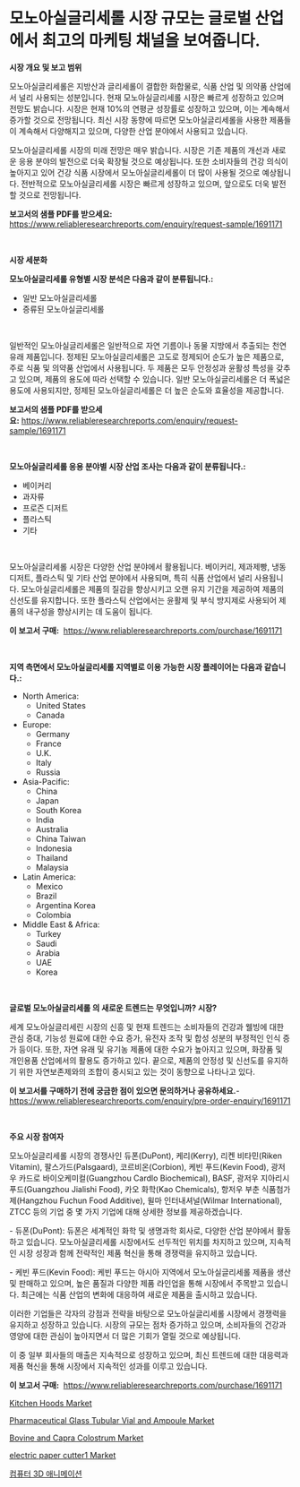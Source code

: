 <p><h1>모노아실글리세롤 시장 규모는 글로벌 산업에서 최고의 마케팅 채널을 보여줍니다.</h1></p><p><strong>시장 개요 및 보고 범위</strong></p>
<p><p>모노아실글리세롤은 지방산과 글리세롤이 결합한 화합물로, 식품 산업 및 의약품 산업에서 널리 사용되는 성분입니다. 현재 모노아실글리세롤 시장은 빠르게 성장하고 있으며 전망도 밝습니다. 시장은 현재 10%의 연평균 성장률로 성장하고 있으며, 이는 계속해서 증가할 것으로 전망됩니다. 최신 시장 동향에 따르면 모노아실글리세롤을 사용한 제품들이 계속해서 다양해지고 있으며, 다양한 산업 분야에서 사용되고 있습니다.</p><p>모노아실글리세롤 시장의 미래 전망은 매우 밝습니다. 시장은 기존 제품의 개선과 새로운 응용 분야의 발전으로 더욱 확장될 것으로 예상됩니다. 또한 소비자들의 건강 의식이 높아지고 있어 건강 식품 시장에서 모노아실글리세롤이 더 많이 사용될 것으로 예상됩니다. 전반적으로 모노아실글리세롤 시장은 빠르게 성장하고 있으며, 앞으로도 더욱 발전할 것으로 전망됩니다.</p></p>
<p><strong>보고서의 샘플 PDF를 받으세요:</strong> <a href="https://www.reliableresearchreports.com/enquiry/request-sample/1691171">https://www.reliableresearchreports.com/enquiry/request-sample/1691171</a></p>
<p>&nbsp;</p>
<p><strong>시장 세분화</strong></p>
<p><strong>모노아실글리세롤 유형별 시장 분석은 다음과 같이 분류됩니다.:</strong></p>
<p><ul><li>일반 모노아실글리세롤</li><li>증류된 모노아실글리세롤</li></ul></p>
<p>&nbsp;</p>
<p><p>일반적인 모노아실글리세롤은 일반적으로 자연 기름이나 동물 지방에서 추출되는 천연 유래 제품입니다. 정제된 모노아실글리세롤은 고도로 정제되어 순도가 높은 제품으로, 주로 식품 및 의약품 산업에서 사용됩니다. 두 제품은 모두 안정성과 윤활성 특성을 갖추고 있으며, 제품의 용도에 따라 선택할 수 있습니다. 일반 모노아실글리세롤은 더 폭넓은 용도에 사용되지만, 정제된 모노아실글리세롤은 더 높은 순도와 효율성을 제공합니다.</p></p>
<p><strong>보고서의 샘플 PDF를 받으세요:</strong>&nbsp;<a href="https://www.reliableresearchreports.com/enquiry/request-sample/1691171">https://www.reliableresearchreports.com/enquiry/request-sample/1691171</a></p>
<p>&nbsp;</p>
<p><strong> 모노아실글리세롤 응용 분야별 시장 산업 조사는 다음과 같이 분류됩니다.:</strong></p>
<p><ul><li>베이커리</li><li>과자류</li><li>프로즌 디저트</li><li>플라스틱</li><li>기타</li></ul></p>
<p>&nbsp;</p>
<p><p>모노아실글리세롤 시장은 다양한 산업 분야에서 활용됩니다. 베이커리, 제과제빵, 냉동 디저트, 플라스틱 및 기타 산업 분야에서 사용되며, 특히 식품 산업에서 널리 사용됩니다. 모노아실글리세롤은 제품의 질감을 향상시키고 오랜 유지 기간을 제공하여 제품의 신선도를 유지합니다. 또한 플라스틱 산업에서는 윤활제 및 부식 방지제로 사용되어 제품의 내구성을 향상시키는 데 도움이 됩니다.</p></p>
<p><strong>이 보고서 구매:</strong>&nbsp; <a href="https://www.reliableresearchreports.com/purchase/1691171">https://www.reliableresearchreports.com/purchase/1691171</a></p>
<p>&nbsp;</p>
<p><strong>지역 측면에서 모노아실글리세롤 지역별로 이용 가능한 시장 플레이어는 다음과 같습니다.:</strong></p>
<p><ul>
    <li>
        North America:
        <ul>
            <li>United States</li>
            <li>Canada</li>
        </ul>
    </li>
    <li>
        Europe:
        <ul>
            <li>Germany</li>
            <li>France</li>
            <li>U.K.</li>
            <li>Italy</li>
            <li>Russia</li>
        </ul>
    </li>
    <li>
        Asia-Pacific:
        <ul>
            <li>China</li>
            <li>Japan</li>
            <li>South Korea</li>
            <li>India</li>
            <li>Australia</li>
            <li>China Taiwan</li>
            <li>Indonesia</li>
            <li>Thailand</li>
            <li>Malaysia</li>
        </ul>
    </li>
    <li>
        Latin America:
        <ul>
            <li>Mexico</li>
            <li>Brazil</li>
            <li>Argentina Korea</li>
            <li>Colombia</li>
        </ul>
    </li>
    <li>
        Middle East & Africa:
        <ul>
            <li>Turkey</li>
            <li>Saudi</li>
            <li>Arabia</li>
            <li>UAE</li>
            <li>Korea</li>
        </ul>
    </li>
    </ul></p>
<p>&nbsp;</p>
<p><strong>글로벌 모노아실글리세롤 의 새로운 트렌드는 무엇입니까? 시장?</strong></p>
<p><p>세계 모노아실글리세린 시장의 신흥 및 현재 트렌드는 소비자들의 건강과 웰빙에 대한 관심 증대, 기능성 원료에 대한 수요 증가, 유전자 조작 및 합성 성분의 부정적인 인식 증가 등이다. 또한, 자연 유래 및 유기농 제품에 대한 수요가 높아지고 있으며, 화장품 및 개인용품 산업에서의 활용도 증가하고 있다. 끝으로, 제품의 안정성 및 신선도를 유지하기 위한 자연보존제와의 조합이 중시되고 있는 것이 동향으로 나타나고 있다.</p></p>
<p><strong>이 보고서를 구매하기 전에 궁금한 점이 있으면 문의하거나 공유하세요.</strong>- <a href="https://www.reliableresearchreports.com/enquiry/pre-order-enquiry/1691171">https://www.reliableresearchreports.com/enquiry/pre-order-enquiry/1691171</a></p>
<p>&nbsp;</p>
<p><strong>주요 시장 참여자</strong></p>
<p><p>모노아실글리세롤 시장의 경쟁사인 듀폰(DuPont), 케리(Kerry), 리켄 비타민(Riken Vitamin), 팔스가드(Palsgaard), 코르비온(Corbion), 케빈 푸드(Kevin Food), 광저우 카드로 바이오케미컬(Guangzhou Cardlo Biochemical), BASF, 광저우 지아리시 푸드(Guangzhou Jialishi Food), 카오 화학(Kao Chemicals), 항저우 부춘 식품첨가제(Hangzhou Fuchun Food Additive), 윌마 인터내셔널(Wilmar International), ZTCC 등의 기업 중 몇 가지 기업에 대해 상세한 정보를 제공하겠습니다.</p><p>- 듀폰(DuPont): 듀폰은 세계적인 화학 및 생명과학 회사로, 다양한 산업 분야에서 활동하고 있습니다. 모노아실글리세롤 시장에서도 선두적인 위치를 차지하고 있으며, 지속적인 시장 성장과 함께 전략적인 제품 혁신을 통해 경쟁력을 유지하고 있습니다.</p><p>- 케빈 푸드(Kevin Food): 케빈 푸드는 아시아 지역에서 모노아실글리세롤 제품을 생산 및 판매하고 있으며, 높은 품질과 다양한 제품 라인업을 통해 시장에서 주목받고 있습니다. 최근에는 식품 산업의 변화에 대응하여 새로운 제품을 출시하고 있습니다.</p><p>이러한 기업들은 각자의 강점과 전략을 바탕으로 모노아실글리세롤 시장에서 경쟁력을 유지하고 성장하고 있습니다. 시장의 규모는 점차 증가하고 있으며, 소비자들의 건강과 영양에 대한 관심이 높아지면서 더 많은 기회가 열릴 것으로 예상됩니다.</p><p>이 중 일부 회사들의 매출은 지속적으로 성장하고 있으며, 최신 트렌드에 대한 대응력과 제품 혁신을 통해 시장에서 지속적인 성과를 이루고 있습니다.</p></p>
<p><strong>이 보고서 구매:</strong>&nbsp;&nbsp;<a href="https://www.reliableresearchreports.com/purchase/1691171">https://www.reliableresearchreports.com/purchase/1691171</a></p>
<p><p><a href="https://view.publitas.com/reportprime-1/kitchen-hoods-market-research-report-the-key-to-successful-business-strategy-forecasted-for-period-from-2024-2031/">Kitchen Hoods Market</a></p><p><a href="https://flame-sidecar-702.notion.site/Pharmaceutical-Glass-Tubular-Vial-and-Ampoule-Market-Analysis-and-Market-Size-Global-Industry-Overv-878db31cb10741dc86491eb6dd4efb1e">Pharmaceutical Glass Tubular Vial and Ampoule Market</a></p><p><a href="https://full-wildebeest-80b.notion.site/Bovine-and-Capra-Colostrum-Market-A-Comprehensive-Report-of-its-Market-Share-Growth-Trends-2024--1618d5e260234cb9a7e5b5333b844624">Bovine and Capra Colostrum Market</a></p><p><a href="https://view.publitas.com/reportprime-1/electric-paper-cutter1-market-size-growth-and-forecast-from-2024-2031/">electric paper cutter1 Market</a></p><p><a href="https://github.com/lkwggful07722/Market-Research-Report-List-1/blob/main/2125336193617.md">컴퓨터 3D 애니메이션</a></p></p>
